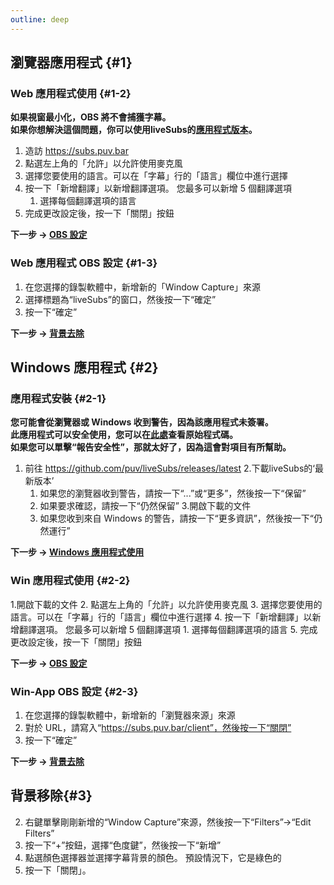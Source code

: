 ```yaml
---
outline: deep
---
```



## 瀏覽器應用程式 {#1}
### Web 應用程式使用 {#1-2}
**如果視窗最小化，OBS 將不會捕獲字幕。**<br>
**如果你想解決這個問題，你可以使用liveSubs的[應用程式版本](#2)。**<br>

1. 造訪 https://subs.puv.bar
2. 點選左上角的「允許」以允許使用麥克風
3. 選擇您要使用的語言。可以在「字幕」行的「語言」欄位中進行選擇
4. 按一下「新增翻譯」以新增翻譯選項。 您最多可以新增 5 個翻譯選項
    1. 選擇每個翻譯選項的語言
5. 完成更改設定後，按一下「關閉」按鈕

**下一步 -> [OBS 設定](#1-3)**

### Web 應用程式 OBS 設定 {#1-3}
1. 在您選擇的錄製軟體中，新增新的「Window Capture」來源
2. 選擇標題為“liveSubs”的窗口，然後按一下“確定”
3. 按一下“確定”

**下一步 -> [背景去除](#3)**

## Windows 應用程式 {#2}
### 應用程式安裝 {#2-1}
**您可能會從瀏覽器或 Windows 收到警告，因為該應用程式未簽署。**<br>
**此應用程式可以安全使用，您可以在[此處](https://github.com/puv/liveSubs)查看原始程式碼。**<br>
**如果您可以單擊“報告安全性”，那就太好了，因為這會對項目有所幫助。**<br>

1. 前往 https://github.com/puv/liveSubs/releases/latest
2.下載liveSubs的‘最新版本’
    1. 如果您的瀏覽器收到警告，請按一下“...”或“更多”，然後按一下“保留”
    2. 如果要求確認，請按一下“仍然保留”
3.開啟下載的文件
    1. 如果您收到來自 Windows 的警告，請按一下“更多資訊”，然後按一下“仍然運行”
   
**下一步 -> [Windows 應用程式使用](#2-2)**

### Win 應用程式使用 {#2-2}
1.開啟下載的文件
2. 點選左上角的「允許」以允許使用麥克風
3. 選擇您要使用的語言。可以在「字幕」行的「語言」欄位中進行選擇
4. 按一下「新增翻譯」以新增翻譯選項。 您最多可以新增 5 個翻譯選項
    1. 選擇每個翻譯選項的語言
5. 完成更改設定後，按一下「關閉」按鈕

**下一步 -> [OBS 設定](#2-3)**

### Win-App OBS 設定 {#2-3}
1. 在您選擇的錄製軟體中，新增新的「瀏覽器來源」來源
2. 對於 URL，請寫入“https://subs.puv.bar/client”，然後按一下“關閉”
1. 按一下“確定”

**下一步 -> [背景去除](#3)**


## 背景移除{#3}
2. 右鍵單擊剛剛新增的“Window Capture”來源，然後按一下“Filters”->“Edit Filters”
2. 按一下“+”按鈕，選擇“色度鍵”，然後按一下“新增”
3. 點選顏色選擇器並選擇字幕背景的顏色。 預設情況下，它是綠色的
4. 按一下「關閉」。